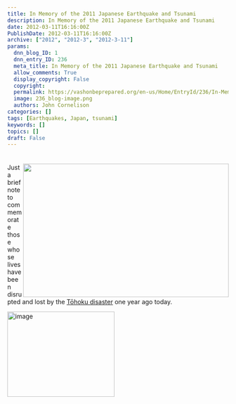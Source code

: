 ```yaml
---
title: In Memory of the 2011 Japanese Earthquake and Tsunami
description: In Memory of the 2011 Japanese Earthquake and Tsunami
date: 2012-03-11T16:16:00Z
PublishDate: 2012-03-11T16:16:00Z
archive: ["2012", "2012-3", "2012-3-11"]
params:
  dnn_blog_ID: 1
  dnn_entry_ID: 236
  meta_title: In Memory of the 2011 Japanese Earthquake and Tsunami
  allow_comments: True
  display_copyright: False
  copyright:
  permalink: https://vashonbeprepared.org/en-us/Home/EntryId/236/In-Memory-of-the-2011-Japanese-Earthquake-and-Tsunami
  image: 236_blog-image.png
  authors: John Cornelison
categories: []
tags: [Earthquakes, Japan, tsunami]
keywords: []
topics: []
draft: False
---
```


<div class="wlWriterHeaderFooter" style="padding-bottom: 4px; margin: 0px; padding-left: 0px; padding-right: 0px; float: none; padding-top: 4px;"> </div>
<p><a href="./images/88/Support-Japan_EAD4-ff_1267574c_2.jpg"><img alt="" width="468" height="304" align="right" style="float: right;border: 0px solid;" src="./images/88/Support-Japan_EAD4-ff_1267574c_thumb.jpg" /></a>Just a brief note to commemorate those whose lives have been disrupted and lost by the <a href="http://en.wikipedia.org/wiki/2011_T%C5%8Dhoku_earthquake_and_tsunami" target="_blank">Tōhoku disaster</a> one year ago today. </p>
<p><a href="http://blogs.sacbee.com/photos/2011/09/japan-marks-6-months-since-ear.html"><img width="244" height="194" title="image" alt="image" src="./images/192/Japan-starts-to-clear-the-debree_101E5-image_3.png" /></a></p>
